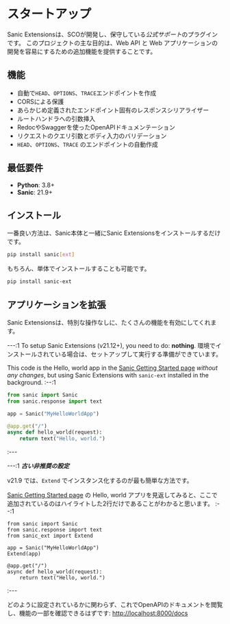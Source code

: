 # スタートアップ

Sanic Extensionsは、SCOが開発し、保守している*公式サポート*のプラグインです。 このプロジェクトの主な目的は、Web API と Web アプリケーションの開発を容易にするための追加機能を提供することです。

## 機能

- 自動で`HEAD`、`OPTIONS`、`TRACE`エンドポイントを作成
- CORSによる保護
- あらかじめ定義されたエンドポイント固有のレスポンスシリアライザー
- ルートハンドラへの引数挿入
- RedocやSwaggerを使ったOpenAPIドキュメンテーション
- リクエストのクエリ引数とボディ入力のバリデーション
- `HEAD`、`OPTIONS`、`TRACE` のエンドポイントの自動作成

## 最低要件

- **Python**: 3.8+
- **Sanic**: 21.9+

## インストール

一番良い方法は、Sanic本体と一緒にSanic Extensionsをインストールするだけです。

```bash
pip install sanic[ext]
```

もちろん、単体でインストールすることも可能です。

```bash
pip install sanic-ext
```

## アプリケーションを拡張

Sanic Extensionsは、特別な操作なしに、たくさんの機能を有効にしてくれます。

---:1 To setup Sanic Extensions (v21.12+), you need to do: **nothing**. 環境でインストールされている場合は、セットアップして実行する準備ができています。

This code is the Hello, world app in the [Sanic Getting Started page](../../guide/getting-started.md) _without any changes_, but using Sanic Extensions with `sanic-ext` installed in the background. :--:1
```python
from sanic import Sanic
from sanic.response import text

app = Sanic("MyHelloWorldApp")

@app.get("/")
async def hello_world(request):
    return text("Hello, world.")
```

:---

---:1 **_古い非推奨の設定_**

v21.9 では、`Extend` でインスタンス化するのが最も簡単な方法です。

[Sanic Getting Started page](../../guide/getting-started.md) の Hello, world アプリを見返してみると、ここで追加されているのはハイライトした2行だけであることがわかると思います。 :--:1

```python{3,6}
from sanic import Sanic
from sanic.response import text
from sanic_ext import Extend

app = Sanic("MyHelloWorldApp")
Extend(app)

@app.get("/")
async def hello_world(request):
    return text("Hello, world.")
```
:---

どのように設定されているかに関わらず、これでOpenAPIのドキュメントを閲覧し、機能の一部を確認できるはずです: [http://localhost:8000/docs](http://localhost:8000/docs)
